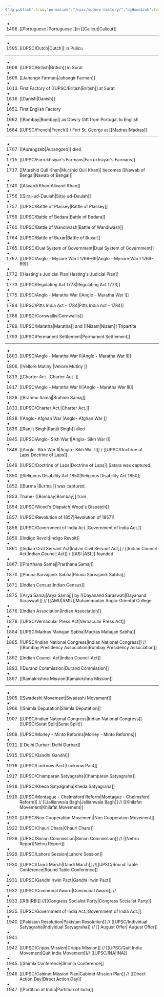```yaml
---
{"dg-publish":true,"permalink":"/upsc/modern-history/","dgHomeLink":true,"dgPassFrontmatter":false}
---
```


- 1498. [[Portuguese |Portuguese ]]in [[Calicut|Calicut]]
---
- 1595. [[UPSC/Dutch|Dutch]] in Pulicu
---
- 1608. [[UPSC/British|British]] in Surat
- 1609. [[Jahangir Farman|Jahangir Farman]]
- 1613. First Factory of [[UPSC/British|British]] at Surat
- 1616. [[Danish|Danish]]
- 1651. First English Factory
- 1662. [[Bombay|Bombay]] as Dowry Gift from Portugal to English 
- 1664. [[UPSC/French|French]]  / Fort St. George at [[Madras|Madras]]
---

- 1707. [[Aurangzeb|Aurangzeb]] died
- 1715. [[UPSC/Farrukhsiyar's Farmans|Farrukhsiyar's Farmans]] 
- 1717. [[Murshid Quli Khan|Murshid Quli Khan]] becomes [[Nawab of Bengal|Nawab of Bengal]]
- 1740. [[Alivardi Khan|Alivardi Khan]]
- 1756. [[Siraj-ud-Daulah|Siraj-ud-Daulah]]
- 1757. [[UPSC/Battle of Plassey|Battle of Plassey]]
- 1759. [[UPSC/Battle of Bedara|Battle of Bedara]]
- 1760. [[UPSC/Battle of Wandiwash|Battle of Wandiwash]]
- 1764. [[UPSC/Battle of Buxar|Battle of Buxar]]
- 1765. [[UPSC/Dual System of Government|Dual System of Government]]
- 1767. [[UPSC/Anglo - Mysore War I 1766-69|Anglo - Mysore War I 1766-69]]
- 1772. [[Hasting's Judicial Plan|Hasting's Judicial Plan]]
- 1773. [[UPSC/Regulating Act 1773|Regulating Act 1773]]
- 1775. [[UPSC/Anglo - Maratha War I|Anglo - Maratha War I]]
- 1784. [[UPSC/Pitts India Act - 1784|Pitts India Act - 1784]] 
- 1788. [[UPSC/Cornwallis|Cornwallis]]
- 1789. [[UPSC/Maratha|Maratha]] and [[Nizam|Nizam]] Tripartite
- 1793. [[UPSC/Permanent Settlement|Permanent Settlement]] 
---

- 1803. [[UPSC/Anglo - Maratha War II|Anglo - Maratha War II]]
- 1806. [[Vellore Mutiny |Vellore Mutiny ]]
- 1813. [[Charter Act. |Charter Act. ]]
- 1817. [[UPSC/Anglo - Maratha War III|Anglo - Maratha War III]]
- 1828. [[Brahmo Samaj|Brahmo Samaj]]
- 1833. [[UPSC/Charter Act.|Charter Act.]] 
- 1838. [[Anglo- Afghan War |Anglo- Afghan War ]]
- 1839. [[Ranjit Singh|Ranjit Singh]] died
- 1845. [[UPSC/Anglo- Sikh War I|Anglo- Sikh War I]]
- 1848. [[Anglo- Sikh War II|Anglo- Sikh War II]] / [[UPSC/Doctrine of Laps|Doctrine of Laps]]
- 1849.  [[UPSC/Doctrine of Laps|Doctrine of Laps]] Satara was captured 
- 1850. [[Religious Disability Act 1850|Religious Disability Act 1850]]
- 1852. [[Burma |Burma ]] was captured. 
- 1853. Thane- [[Bombay|Bombay]] train
- 1854. [[UPSC/Wood's Dispatch|Wood's Dispatch]]  
- 1857. [[UPSC/Revolution of 1857|Revolution of 1857]]
- 1858. [[UPSC/Government of India Act.|Government of India Act.]]
- 1859. [[Indigo Revolt|Indigo Revolt]]
- 1861. [[Indian Civil Servant Act|Indian Civil Servant Act]] / [[Indian Council Act|Indian Council Act]] / [[ASI |ASI ]] founded
- 1867. [[Prarthana Samaj|Prarthana Samaj]]
- 1870. [[Poona Sarvajanik Sabha|Poona Sarvajanik Sabha]] 
- 1871. [[Indian Census|Indian Census]] 
- 1875. [[Arya Samaj|Arya Samaj]] by [[Dayanand Saraswati|Dayanand Saraswati]] // [[AMU|AMU]]Muhammadan Anglo-Oriental College
- 1876. [[Indian Association|Indian Association]]
- 1878. [[UPSC/Vernacular Press Act|Vernacular Press Act]]
- 1884. [[UPSC/Madras Mahajan Sabha|Madras Mahajan Sabha]]
- 1885. [[UPSC/Indian National Congress|Indian National Congress]] // [[Bombay Presidency Association|Bombay Presidency Association]]
- 1892. [[Indian Council Act|Indian Council Act]]
- 1893. [[Durand Commission|Durand Commission]]
- 1897. [[Ramakrishna Mission|Ramakrishna Mission]]
---

- 1905. [[Swadeshi Movement|Swadeshi Movement]]
- 1906. [[Shimla Deputation|Shimla Deputation]]
- 1907. [[UPSC/Indian National Congress|Indian National Congress]] [[UPSC/Surat Split|Surat Split]]
- 1909. [[UPSC/Morley - Minto Reforms|Morley - Minto Reforms]] 
- 1911. [[ Delhi Durbar| Delhi Durbar]]
- 1915. [[UPSC/Gandhi|Gandhi]] 
- 1916. [[UPSC/Lucknow Pact|Lucknow Pact]]
- 1917.  [[UPSC/Champaran Satyagraha|Champaran Satyagraha]]
- 1918. [[UPSC/Kheda Satyagraha|Kheda Satyagraha]]
- 1919. [[UPSC/Montague - Chelmsford Reform|Montague - Chelmsford Reform]] // [[Jallianwala Bagh|Jallianwala Bagh]] // [[Khilafat Movement|Khilafat Movement]]
- 1920. [[UPSC/Non Cooperation Movement|Non Cooperation Movement]]
- 1922. [[UPSC/Chauri Chara|Chauri Chara]]
- 1928. [[UPSC/Simon Commission|Simon Commission]] // [[Nehru Report|Nehru Report]]
- 1929. [[UPSC/Lahore Session|Lahore Session]]
- 1930. [[UPSC/Dandi March|Dandi March]] //[[UPSC/Round Table Conference|Round Table Conference]]
- 1931.  [[UPSC/Gandhi Irwin Pact|Gandhi Irwin Pact]]
- 1932. [[UPSC/Communal Award|Communal Award]] //
- 1933. [[RBI|RBI]] //[[Congress Socialist Party|Congress Socialist Party]]
- 1935. [[UPSC/Government of India Act.|Government of India Act.]]
- 1940. [[Pakistan Resolution|Pakistan Resolution]] // [[UPSC/Individual Satyagraha|Individual Satyagraha]] // [[ August Offer| August Offer]]
- 1941. 
- 1942. [[UPSC/Cripps Mission|Cripps Mission]] // [[UPSC/Quit India Movement|Quit India Movement]]// [[UPSC/INA|INA]]
- 1945. [[Shimla Conference|Shimla Conference]] 
- 1946. [[UPSC/Cabinet Mission Plan|Cabinet Mission Plan]]  // [[Direct Action Day|Direct Action Day]]
- 1947. [[Partition of India|Partition of India]] 